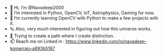 - 👋 Hi, I’m @Navadeep2000
- 👀 I’m interested in Python, OpenCV, IoT, Astrophysics, Gaming for now. 
- 🌱 I’m currently learning OpenCV with Python to make a few projects with it.
- 🪐 Also, very much interested in figuring out how this universe works.
- 👣 Trying to create a path where I create distinction. 
- 📫 Reach me on Linked in : https://www.linkedin.com/in/navadeep-komarraju-a893b5187
